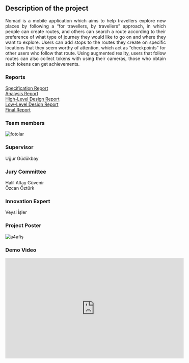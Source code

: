 ## Description of the project
<p align="justify">
Nomad is a mobile application which aims to help travellers explore new places by following a “for travellers, by travellers” approach, in which people can create routes, and others can search a route according to their preference of what type of journey they would like to go on and where they want to explore. Users can add stops to the routes they create on specific locations that they seem worthy of attention, which act as “checkpoints” for other users who follow that route. Using augmented reality, users that follow routes can also collect tokens with using their cameras, those who obtain such tokens can get achievements.
 </p>

### Reports
[Specification Report](https://github.com/nomad-design/nomad-design.github.io/raw/master/SpecificationReport_Nomad.pdf)<br>
[Analysis Report](https://github.com/nomad-design/nomad-design.github.io/raw/master/AnalysisReport_Nomad.pdf)<br>
[High-Level Design Report](https://github.com/nomad-design/nomad-design.github.io/raw/master/HighLevelDesignReport_Nomad.pdf)<br>
[Low-Level Design Report](https://github.com/nomad-design/nomad-design.github.io/raw/master/LowLevelDesignReport_Nomad.pdf)<br>
[Final Report](https://github.com/nomad-design/nomad-design.github.io/raw/master/FinalReport_Nomad.pdf)<br>

### Team members

![fotolar](https://user-images.githubusercontent.com/66538043/83972566-92aed880-a8e9-11ea-8534-5e524adc9ade.png)


### Supervisor
Uğur Güdükbay

### Jury Committee
Halil Altay Güvenir <br>
Özcan Öztürk

### Innovation Expert
Veysi İşler

### Project Poster
![a4afiş](https://user-images.githubusercontent.com/66538043/83965255-008fdb80-a8bb-11ea-96b6-834dd0df84b7.jpg)

### Demo Video

<iframe width="560" height="315" src="https://www.youtube.com/embed/50DPnB14vOw" frameborder="0" allow="accelerometer; autoplay; encrypted-media; gyroscope; picture-in-picture" allowfullscreen></iframe>
